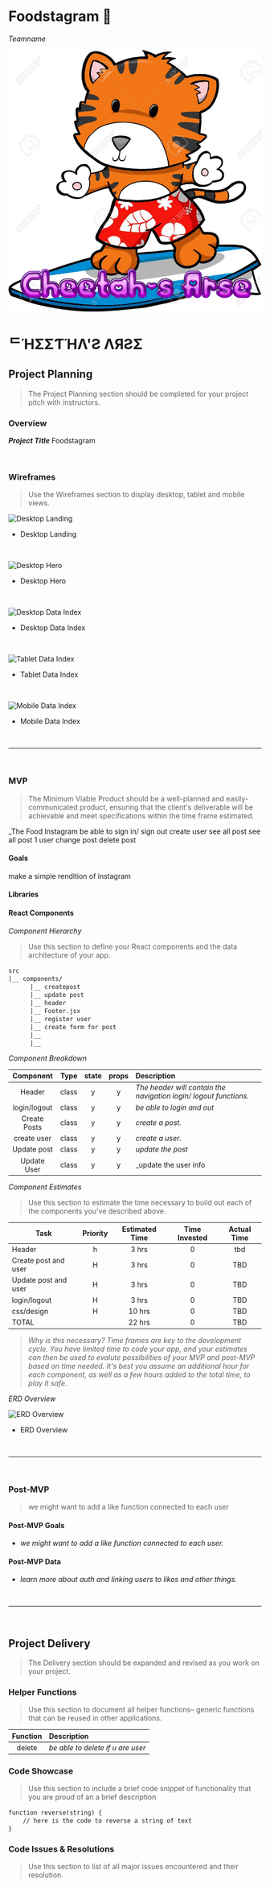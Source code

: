 # **Foodstagram 🐯**

_Teamname_

![Logo](./srcreadme/cheetahsarse.png)

# **ᄃΉΣΣƬΉΛ'Ƨ ΛЯƧΣ**

## Project Planning

> The Project Planning section should be completed for your project pitch with instructors.



### Overview

_**Project Title**_  Foodstagram


<br>

### Wireframes

> Use the Wireframes section to display desktop, tablet and mobile views.

![Desktop Landing](https://i.imgur.com/ZfpzJFw.jpg)

- Desktop Landing

<br>

![Desktop Hero](https://imgur.com/b0qfhe3.jpg)

- Desktop Hero

<br>

![Desktop Data Index](https://imgur.com/NLbRbFi.jpg)

- Desktop Data Index

<br>

![Tablet Data Index](https://imgur.com/0Jfho3P.jpg)

- Tablet Data Index

<br>

![Mobile Data Index](url)

- Mobile Data Index

<br>

---

<br>

### MVP

> The Minimum Viable Product should be a well-planned and easily-communicated product, ensuring that the client's deliverable will be achievable and meet specifications within the time frame estimated.

_The Food Instagram
be able to sign in/ sign out
create user
see all post
see all post 1 user
change post
delete post


#### Goals

make a simple rendition of instagram 

#### Libraries


#### React Components

_Component Hierarchy_

> Use this section to define your React components and the data architecture of your app.

```
src
|__ components/
      |__ createpost
      |__ update post
      |__ header
      |__ Footer.jsx
      |__ register user
      |__ create form for post
      |__ 
      |__ 
```

_Component Breakdown_


|  Component   |    Type    | state | props | Description                                                      |
| :----------: | :--------: | :---: | :---: | :--------------------------------------------------------------- |
|    Header    | class      |   y   |   y   | _The header will contain the navigation login/ logout functions._               |
|  login/logout| class      |   y   |   y   | _be able to login and out_       |
|  Create Posts|   class    |   y   |   y   | _create a post._      |
| create user  |   class    |   y   |   y   | _create a user._          |
|   Update post|   class    |   y   |   y   | _update the post_ |
|   Update User|   class    |   y   |   y   | _update the user info |

_Component Estimates_

> Use this section to estimate the time necessary to build out each of the components you've described above.

| Task                | Priority | Estimated Time | Time Invested | Actual Time |
| ------------------- | :------: | :------------: | :-----------: | :---------: |
| Header              |    h     |     3 hrs      |     0     |    tbd    |
| Create post and user|    H     |     3 hrs      |     0     |     TBD    
| Update post and user|    H     |     3 hrs      |     0     |     TBD     
| login/logout        |    H     |     3 hrs      |     0     |     TBD    |
| css/design          |    H     |     10 hrs     |     0     |     TBD    |
| TOTAL               |          |     22 hrs     |     0     |     TBD   

> _Why is this necessary? Time frames are key to the development cycle. You have limited time to code your app, and your estimates can then be used to evalute possibilities of your MVP and post-MVP based on time needed. It's best you assume an additional hour for each component, as well as a few hours added to the total time, to play it safe._

_ERD Overview_

![ERD Overview](https://imgur.com/GyGRlHd.jpg)

- ERD Overview

<br>

---

<br>

### Post-MVP

> we might want to add a like function connected to each user

#### Post-MVP Goals

- _we might want to add a like function connected to each user._

#### Post-MVP Data

- _learn more about auth and linking users to likes and other things._

<br>

---

<br>

## Project Delivery

> The Delivery section should be expanded and revised as you work on your project.

### Helper Functions

> Use this section to document all helper functions– generic functions that can be reused in other applications.

|  Function  | Description                                |
| :--------: | :----------------------------------------- |
| delete     | _be able to delete if u are user_ |

### Code Showcase

> Use this section to include a brief code snippet of functionality that you are proud of an a brief description

```
function reverse(string) {
	// here is the code to reverse a string of text
}
```

### Code Issues & Resolutions

> Use this section to list of all major issues encountered and their resolution.

